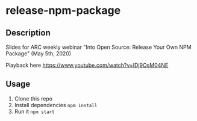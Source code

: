 # release-npm-package

## Description

Slides for ARC weekly webinar "Into Open Source: Release Your Own NPM Package" (May 5th, 2020)

Playback here https://www.youtube.com/watch?v=IDj9OsM04NE

## Usage

1. Clone this repo
2. Install dependencies `npm install`
3. Run it `npm start`
